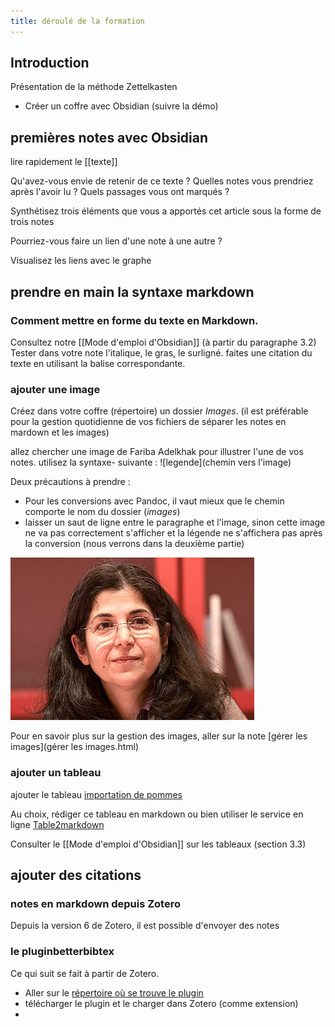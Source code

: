 ```yaml
---
title: déroulé de la formation
---
```


## Introduction

Présentation de la méthode Zettelkasten

- Créer un coffre avec Obsidian (suivre la démo)


## premières notes avec Obsidian

lire rapidement le [[texte]]

Qu'avez-vous envie de retenir de ce texte ? Quelles notes vous prendriez après l'avoir lu ? Quels passages vous ont marqués ? 

Synthétisez trois éléments que vous a apportés cet article sous la forme de trois notes

Pourriez-vous faire un lien d'une note à une autre ? 

Visualisez les liens avec le graphe

## prendre en main la syntaxe markdown

### Comment mettre en forme du texte en Markdown. 

Consultez notre [[Mode d'emploi d'Obsidian]] (à partir du paragraphe 3.2)
Tester dans votre note l'italique, le gras, le surligné. 
faites une citation du texte en utilisant la balise correspondante. 

### ajouter une image

Créez dans votre coffre (répertoire) un dossier *Images*.
(il est préférable pour la gestion quotidienne de vos fichiers de séparer les notes en mardown et les images)

allez chercher une image de Fariba Adelkhak pour illustrer l'une de vos notes. 
utilisez la syntaxe- suivante : \!\[legende\]\(chemin vers l'image\)

Deux précautions à prendre : 

- Pour les conversions avec Pandoc, il vaut mieux que le chemin comporte le nom du dossier (*images*)
- laisser un saut de ligne entre le paragraphe et l'image, sinon cette image ne va pas correctement s'afficher et la légende ne s'affichera pas après la conversion (nous verrons dans la deuxième partie)


<p align="left">
	<img  src="assets/390px_Fariba.jpg">
</p>

Pour en savoir plus sur la gestion des images, aller sur la note [gérer les images](gérer les images.html)

### ajouter un tableau

ajouter le tableau [importation de pommes](https://uniren1-my.sharepoint.com/:x:/g/personal/damien_belveze_univ-rennes1_fr/ESvDL0wh7fZPqQL_gnJ_nn0BP-mWBIZQo9lbSPvas1txZA?e=Xco12y)

Au choix, rédiger ce tableau en markdown ou bien utiliser le service en ligne [Table2markdown](https://tabletomarkdown.com/)

Consulter le [[Mode d'emploi d'Obsidian]] sur les tableaux (section 3.3)

## ajouter des citations

### notes en markdown depuis Zotero

Depuis la version 6 de Zotero, il est possible d'envoyer des notes 

### le pluginbetterbibtex

Ce qui suit se fait à partir de Zotero. 

- Aller sur le [répertoire où se trouve le plugin](https://github.com/retorquere/zotero-better-bibtex/releases/tag/v6.7.71)
- télécharger le plugin et le charger dans Zotero (comme extension)
- 


